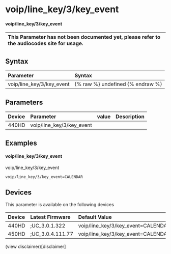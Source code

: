 ﻿---
description: voip/line_key/3/key_event
search:
    keywords: ['voip','line_key','3','key_event']
---

# voip/line_key/3/key_event

#### voip/line_key/3/key_event


| This Parameter has not been documented yet, please refer to the audiocodes site for usage.  |
| :--- |

## Syntax
| Parameter | Syntax |
| :--- | :--- |
|voip/line_key/3/key_event | {% raw %} undefined {% endraw %} |

## Parameters
|Device|Parameter|value|Description|
|:---|:---|:---|:---|
| 440HD | voip/line_key/3/key_event |  |  |

## Examples
#### voip/line_key/3/key_event

voip/line_key/3/key_event

```
voip/line_key/3/key_event=CALENDAR
```

## Devices
This parameter is available on the following devices

| Device | Latest Firmware | Default Value |
|:---|:---|:---|
| 440HD | ;UC_3.0.1.322 | voip/line_key/3/key_event=CALENDAR 
| 450HD | ;UC_3.0.4.111.77 | voip/line_key/3/key_event=CALENDAR 

(view disclaimer)[disclaimer]
